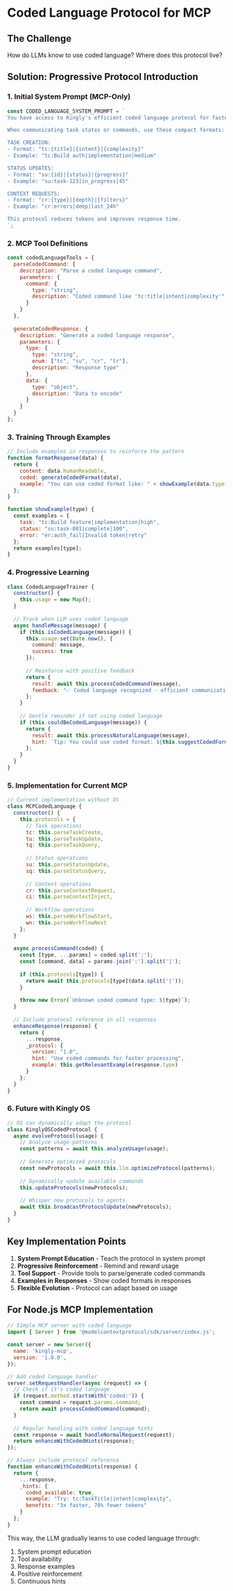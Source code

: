 # Coded Language Protocol for MCP

## The Challenge
How do LLMs know to use coded language? Where does this protocol live?

## Solution: Progressive Protocol Introduction

### 1. Initial System Prompt (MCP-Only)
```javascript
const CODED_LANGUAGE_SYSTEM_PROMPT = `
You have access to Kingly's efficient coded language protocol for faster communication.

When communicating task states or commands, use these compact formats:

TASK CREATION:
- Format: "tc:{title}|{intent}|{complexity}"
- Example: "tc:Build auth|implementation|medium"

STATUS UPDATES:
- Format: "su:{id}|{status}|{progress}"  
- Example: "su:task-123|in_progress|45"

CONTEXT REQUESTS:
- Format: "cr:{type}|{depth}|{filters}"
- Example: "cr:errors|deep|last_24h"

This protocol reduces tokens and improves response time.
`;
```

### 2. MCP Tool Definitions
```javascript
const codedLanguageTools = {
  parseCodedCommand: {
    description: "Parse a coded language command",
    parameters: {
      command: {
        type: "string",
        description: "Coded command like 'tc:title|intent|complexity'"
      }
    }
  },
  
  generateCodedResponse: {
    description: "Generate a coded language response",
    parameters: {
      type: {
        type: "string",
        enum: ["tc", "su", "cr", "tr"],
        description: "Response type"
      },
      data: {
        type: "object",
        description: "Data to encode"
      }
    }
  }
};
```

### 3. Training Through Examples
```javascript
// Include examples in responses to reinforce the pattern
function formatResponse(data) {
  return {
    content: data.humanReadable,
    coded: generateCodedFormat(data),
    example: "You can use coded format like: " + showExample(data.type)
  };
}

function showExample(type) {
  const examples = {
    task: "tc:Build feature|implementation|high",
    status: "su:task-001|complete|100",
    error: "er:auth_fail|Invalid token|retry"
  };
  return examples[type];
}
```

### 4. Progressive Learning
```javascript
class CodedLanguageTrainer {
  constructor() {
    this.usage = new Map();
  }
  
  // Track when LLM uses coded language
  async handleMessage(message) {
    if (this.isCodedLanguage(message)) {
      this.usage.set(Date.now(), {
        command: message,
        success: true
      });
      
      // Reinforce with positive feedback
      return {
        result: await this.processCodedCommand(message),
        feedback: "✅ Coded language recognized - efficient communication!"
      };
    }
    
    // Gentle reminder if not using coded language
    if (this.couldBeCodedLanguage(message)) {
      return {
        result: await this.processNaturalLanguage(message),
        hint: `Tip: You could use coded format: ${this.suggestCodedFormat(message)}`
      };
    }
  }
}
```

### 5. Implementation for Current MCP
```javascript
// Current implementation without OS
class MCPCodedLanguage {
  constructor() {
    this.protocols = {
      // Task operations
      tc: this.parseTaskCreate,
      tu: this.parseTaskUpdate,
      tq: this.parseTaskQuery,
      
      // Status operations  
      su: this.parseStatusUpdate,
      sq: this.parseStatusQuery,
      
      // Context operations
      cr: this.parseContextRequest,
      ci: this.parseContextInject,
      
      // Workflow operations
      ws: this.parseWorkflowStart,
      wn: this.parseWorkflowNext
    };
  }
  
  async processCommand(coded) {
    const [type, ...params] = coded.split(':');
    const [command, data] = params.join(':').split('|');
    
    if (this.protocols[type]) {
      return await this.protocols[type](data.split('|'));
    }
    
    throw new Error(`Unknown coded command type: ${type}`);
  }
  
  // Include protocol reference in all responses
  enhanceResponse(response) {
    return {
      ...response,
      _protocol: {
        version: "1.0",
        hint: "Use coded commands for faster processing",
        example: this.getRelevantExample(response.type)
      }
    };
  }
}
```

### 6. Future with Kingly OS
```javascript
// OS can dynamically adapt the protocol
class KinglyOSCodedProtocol {
  async evolveProtocol(usage) {
    // Analyze usage patterns
    const patterns = await this.analyzeUsage(usage);
    
    // Generate optimized protocols
    const newProtocols = await this.llm.optimizeProtocol(patterns);
    
    // Dynamically update available commands
    this.updateProtocols(newProtocols);
    
    // Whisper new protocols to agents
    await this.broadcastProtocolUpdate(newProtocols);
  }
}
```

## Key Implementation Points

1. **System Prompt Education** - Teach the protocol in system prompt
2. **Progressive Reinforcement** - Remind and reward usage
3. **Tool Support** - Provide tools to parse/generate coded commands
4. **Examples in Responses** - Show coded formats in responses
5. **Flexible Evolution** - Protocol can adapt based on usage

## For Node.js MCP Implementation

```javascript
// Simple MCP server with coded language
import { Server } from '@modelcontextprotocol/sdk/server/index.js';

const server = new Server({
  name: 'kingly-mcp',
  version: '1.0.0',
});

// Add coded language handler
server.setRequestHandler(async (request) => {
  // Check if it's coded language
  if (request.method.startsWith('coded:')) {
    const command = request.params.command;
    return await processCodedCommand(command);
  }
  
  // Regular handling with coded language hints
  const response = await handleNormalRequest(request);
  return enhanceWithCodedHints(response);
});

// Always include protocol reference
function enhanceWithCodedHints(response) {
  return {
    ...response,
    _hints: {
      coded_available: true,
      example: "Try: tc:TaskTitle|intent|complexity",
      benefits: "3x faster, 70% fewer tokens"
    }
  };
}
```

This way, the LLM gradually learns to use coded language through:
1. System prompt education
2. Tool availability
3. Response examples
4. Positive reinforcement
5. Continuous hints